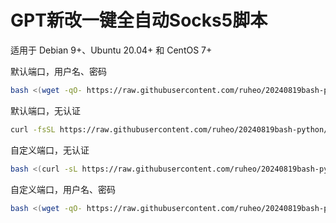 # GPT新改一键全自动Socks5脚本
适用于 Debian 9+、Ubuntu 20.04+ 和 CentOS 7+ 

默认端口，用户名、密码
```bash
bash <(wget -qO- https://raw.githubusercontent.com/ruheo/20240819bash-python/main/socks5.sh)
```

默认端口，无认证
```bash
curl -fsSL https://raw.githubusercontent.com/ruheo/20240819bash-python/main/socks5.sh | sudo bash -s -- noauth
```

自定义端口，无认证
```bash
bash <(curl -sL https://raw.githubusercontent.com/ruheo/20240819bash-python/main/socks5.sh) noauth 端口
```

自定义端口，用户名、密码
```bash
bash <(wget -qO- https://raw.githubusercontent.com/ruheo/20240819bash-python/main/socks5.sh) password 端口 用户名 密码
```
